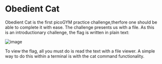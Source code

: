 # Obedient Cat
Obedient Cat is the first picoGYM practice challenge,therfore one should be able to complete it with ease. The challenge presents us with a file. As this is an introductionary challenge, the flag is written in plain text:

![image](https://github.com/stoffletd/picoCTF/assets/156819575/92440a58-91ce-459d-893b-636c71d1152c)

To view the flag, all you must do is read the text with a file viewer. A simple way to do this within a terminal is with the cat command functionality.



